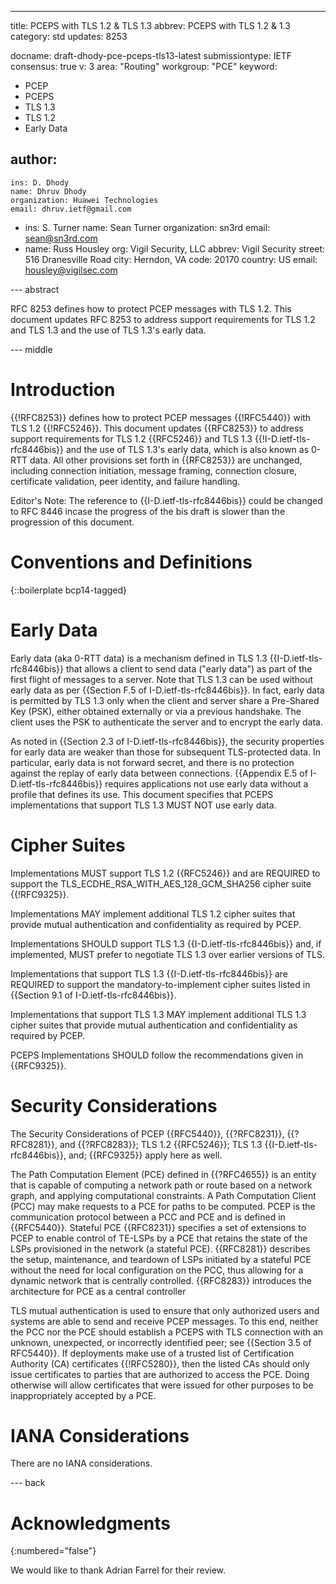 ---
title: PCEPS with TLS 1.2 & TLS 1.3
abbrev: PCEPS with TLS 1.2 & 1.3
category: std
updates: 8253

docname: draft-dhody-pce-pceps-tls13-latest
submissiontype: IETF
consensus: true
v: 3
area: "Routing"
workgroup: "PCE"
keyword:
 - PCEP
 - PCEPS
 - TLS 1.3
 - TLS 1.2
 - Early Data

author:
 -
    ins: D. Dhody
    name: Dhruv Dhody
    organization: Huawei Technologies
    email: dhruv.ietf@gmail.com
 -
    ins: S. Turner
    name: Sean Turner
    organization: sn3rd
    email: sean@sn3rd.com
 -
    name: Russ Housley
    org: Vigil Security, LLC
    abbrev: Vigil Security
    street: 516 Dranesville Road
    city: Herndon, VA
    code: 20170
    country: US
    email: housley@vigilsec.com

--- abstract

RFC 8253 defines how to protect PCEP messages with TLS 1.2. This
document updates RFC 8253 to address support requirements for TLS 1.2
and TLS 1.3 and the use of TLS 1.3's early data.


--- middle

# Introduction

{{!RFC8253}} defines how to protect PCEP messages {{!RFC5440}} with
TLS 1.2 {{!RFC5246}}. This document updates {{RFC8253}} to address
support requirements for TLS 1.2 {{RFC5246}} and TLS 1.3 {{!I-D.ietf-tls-rfc8446bis}}
and the use of TLS 1.3's early data, which is also known as 0-RTT data.
All other provisions set forth in {{RFC8253}} are unchanged, including
connection initiation, message framing, connection closure, certificate
validation, peer identity, and failure handling.

<aside markdown="block">
  Editor's Note: The reference to {{I-D.ietf-tls-rfc8446bis}} could
  be changed to RFC 8446 incase the progress of the bis draft is
  slower than the progression of this document.
</aside>


# Conventions and Definitions

{::boilerplate bcp14-tagged}


# Early Data

Early data (aka 0-RTT data) is a mechanism defined in TLS 1.3
{{I-D.ietf-tls-rfc8446bis}} that allows a client to send data ("early data")
as part of the first flight of messages to a server. Note that
TLS 1.3 can be used without early data as per
{{Section F.5 of I-D.ietf-tls-rfc8446bis}}.
In fact, early data is permitted by TLS 1.3 only when the client and server
share a Pre-Shared Key (PSK), either obtained
externally or via a previous handshake. The client uses the PSK to
authenticate the server and to encrypt the early data.

As noted in {{Section 2.3 of I-D.ietf-tls-rfc8446bis}}, the security
properties for early data are weaker than those for subsequent TLS-protected
data. In particular, early data is not forward secret, and there is no
protection against the replay of early data between connections.
{{Appendix E.5 of I-D.ietf-tls-rfc8446bis}} requires applications not
use early data without a profile that defines its use. This document
specifies that PCEPS implementations that support TLS 1.3 MUST NOT use early data.


# Cipher Suites

Implementations MUST support TLS 1.2 {{RFC5246}} and are REQUIRED to
support the TLS_ECDHE_RSA_WITH_AES_128_GCM_SHA256 cipher suite {{!RFC9325}}.

Implementations MAY implement additional TLS 1.2 cipher suites that provide
mutual authentication and confidentiality as required by PCEP.

Implementations SHOULD support TLS 1.3 {{I-D.ietf-tls-rfc8446bis}} and,
if implemented, MUST prefer to negotiate TLS 1.3 over earlier versions
of TLS.

Implementations that support TLS 1.3 {{I-D.ietf-tls-rfc8446bis}}
are REQUIRED to support the mandatory-to-implement cipher
suites listed in {{Section 9.1 of I-D.ietf-tls-rfc8446bis}}.

Implementations that support TLS 1.3 MAY implement additional TLS 1.3
cipher suites that provide mutual authentication and confidentiality
as required by PCEP.

PCEPS Implementations SHOULD follow the recommendations given in
{{RFC9325}}.


# Security Considerations

The Security Considerations of PCEP {{RFC5440}}, {{?RFC8231}},
{{?RFC8281}}, and {{?RFC8283}}; TLS 1.2 {{RFC5246}}; TLS 1.3 {{I-D.ietf-tls-rfc8446bis}},
and; {{RFC9325}} apply here as well.

The Path Computation Element (PCE) defined in {{?RFC4655}} is an entity
that is capable of computing a network path or route based on a
network graph, and applying computational constraints.  A Path
Computation Client (PCC) may make requests to a PCE for paths to be
computed. PCEP is the communication protocol between a PCC and PCE and is
defined in {{RFC5440}}. Stateful PCE {{RFC8231}} specifies a set of extensions to PCEP to
enable control of TE-LSPs by a PCE that retains the state of the LSPs
provisioned in the network (a stateful PCE).  {{RFC8281}} describes the
setup, maintenance, and teardown of LSPs initiated by a stateful PCE
without the need for local configuration on the PCC, thus allowing
for a dynamic network that is centrally controlled.  {{RFC8283}}
introduces the architecture for PCE as a central controller

TLS mutual authentication is used to ensure that only authorized users
and systems are able to send and receive PCEP messages. To this end,
neither the PCC nor the PCE should establish a PCEPS with TLS connection
with an unknown, unexpected, or incorrectly identified peer; see
{{Section 3.5 of RFC5440}}. If deployments make use of a trusted list of
Certification Authority (CA) certificates {{!RFC5280}}, then the listed
CAs should only issue certificates to parties that are authorized to
access the PCE. Doing otherwise will allow certificates that were issued
for other purposes to be inappropriately accepted by a PCE.


# IANA Considerations

There are no IANA considerations.

--- back

# Acknowledgments
{:numbered="false"}

We would like to thank Adrian Farrel for their review.
